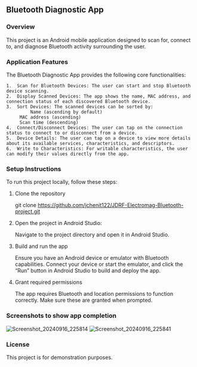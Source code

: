 ## Bluetooth Diagnostic App

### Overview

This project is an Android mobile application designed to scan for, connect to, and diagnose Bluetooth activity surrounding the user. 

### Application Features

The Bluetooth Diagnostic App provides the following core functionalities:

	1.	Scan for Bluetooth Devices: The user can start and stop Bluetooth device scanning.
	2.	Display Scanned Devices: The app shows the name, MAC address, and connection status of each discovered Bluetooth device.
	3.	Sort Devices: The scanned devices can be sorted by:
             Name (ascending by default)
		 MAC address (ascending)
		 Scan time (descending)
	4.	Connect/Disconnect Devices: The user can tap on the connection status to connect to or disconnect from a device.
	5.	Device Details: The user can tap on a device to view more details about its available services, characteristics, and descriptors.
	6.	Write to Characteristics: For writable characteristics, the user can modify their values directly from the app.

### Setup Instructions

To run this project locally, follow these steps:

1. Clone the repository
   
   git clone https://github.com/jchenit122/JDRF-Electromag-Bluetooth-project.git
   
2. Open the project in Android Studio:
   
   Navigate to the project directory and open it in Android Studio.
   
3. Build and run the app
  
   Ensure you have an Android device or emulator with Bluetooth capabilities.
   Connect your device or start the emulator, and click the “Run” button in Android Studio to build and deploy the app.
   
4. Grant required permissions
   
   The app requires Bluetooth and location permissions to function correctly. Make sure these are granted when prompted.
   

### Screenshots to show app completion

![Screenshot_20240916_225814](https://github.com/user-attachments/assets/b2b626fc-57c8-4c94-84f4-17b5c053ca7e)
![Screenshot_20240916_225841](https://github.com/user-attachments/assets/0205f4d3-4a2c-46b9-ba14-1c82b26a7c83)


### License

This project is for demonstration purposes.

